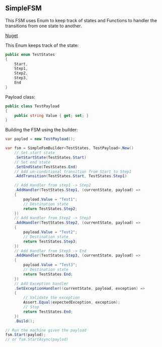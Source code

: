 ## SimpleFSM

This FSM uses Enum to keep track of states and Functions to handler the transitions from one state to another.

[Nuget](https://www.nuget.org/packages/SimpleFSM/)

This Enum keeps track of the state:
```csharp
public enum TestStates
{
    Start,
    Step1,
    Step2,
    Step3,
    End
}
```

Payload class:

```csharp
public class TestPayload
{
    public string Value { get; set; }
}
```

Building the FSM using the builder:

```csharp
var paylod = new TestPayload();

var fsm = SimpleFsmBuilder<TestStates, TestPayload>.New()
    // Set start state
    .SetStartState(TestStates.Start)
    // Set end state
    .SetEndState(TestStates.End)
    // Add un-conditional transition from Start to Step1
    .AddTransition(TestStates.Start, TestStates.Step1)

    // Add Handler from step1 -> Step2
    .AddHandler(TestStates.Step1, (currentState, payload) =>
    {
        payload.Value = "Test1";
        // Destination state
        return TestStates.Step2;
    })
    // Add Handler from Step2 -> Step3
    .AddHandler(TestStates.Step2, (currentState, payload) =>
    {
        payload.Value = "Test2";
        // Destination state
        return TestStates.Step3;
    })
    // Add Handler from Step3 -> End
    .AddHandler(TestStates.Step3, (currentState, payload) =>
    {
        payload.Value = "Test3";
        // Destination state
        return TestStates.End;
    })
    // Add Exception handler
    .SetExceptionHandler((currentState, payload, exception) =>
    {
        // Validate the exception
        Assert.Equal(expectedException, exception);
        // Stop
        return TestStates.End;
    })    
    .Build();

// Run the machine given the payload
fsm.Start(paylod);
// or fsm.StartAsync(paylod)
```
